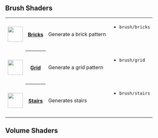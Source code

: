 ## Brush Shaders

<table>
  <tbody>
    <tr>
      <td><img src="" width="48" /></td>
      <th><a href="/lachlanmcdonald/magicavoxel-shaders/wiki/Brick-Brush">Bricks</a></th>
      <td>Generate a brick pattern</td>
      <td>
        <ul>
          <li><code>brush/bricks</code</li>
        </ul>
      </td>
    </tr>
    <tr>
      <td><img src="" width="48" /></td>
      <th><a href="/lachlanmcdonald/magicavoxel-shaders/wiki/Grid-Brush">Grid</a></th>
      <td>Generate a grid pattern</td>
      <td>
        <ul>
          <li><code>brush/grid</code</li>
        </ul>
      </td>
    </tr>
    <tr>
      <td><img src="" width="48" /></td>
      <th><a href="/lachlanmcdonald/magicavoxel-shaders/wiki/Stairs-Brush">Stairs</a></th>
      <td>Generates stairs</td>
      <td>
        <ul>
          <li><code>brush/stairs</code</li>
        </ul>
      </td>
    </tr>
  </tbody>
</table>

## Volume Shaders